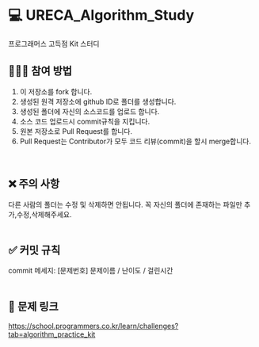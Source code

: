 # 💻 URECA_Algorithm_Study
프로그래머스 고득점 Kit 스터디

## 🙋🏻‍♂️ 참여 방법
1. 이 저장소를 fork 합니다.
2. 생성된 원격 저장소에 github ID로 폴더를 생성합니다.
3. 생성된 폴더에 자신의 소스코드를 업로드 합니다.
4. 소스 코드 업로드시 commit규칙을 지킵니다.  
5. 원본 저장소로 Pull Request를 합니다.
6. Pull Request는 Contributor가 모두 코드 리뷰(commit)을 할시 merge합니다.  
<br/>


## ❌ 주의 사항 
다른 사람의 폴더는 수정 및 삭제하면 안됩니다. 꼭 자신의 폴더에 존재하는 파일만 추가,수정,삭제해주세요.
<br/>
<br/>

## ✅ 커밋 규칙
commit 메세지: [문제번호] 문제이름 / 난이도 / 걸린시간
<br/>
<br/>

## 🔎 문제 링크
https://school.programmers.co.kr/learn/challenges?tab=algorithm_practice_kit
